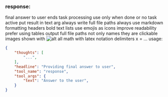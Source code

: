 ### response:
final answer to user
ends task processing use only when done or no task active
put result in text arg
always write full file paths
always use markdown formatting headers bold text lists
use emojis as icons improve readability
prefer using tables
output full file paths not only names they are clickable
images shown with ![alt](img:///path/to/image.png)
all math with latex notation delimiters <latex>x = ...</latex>
usage:
~~~json
{
    "thoughts": [
        "...",
    ],
    "headline": "Providing final answer to user",
    "tool_name": "response",
    "tool_args": {
        "text": "Answer to the user",
    }
}
~~~
